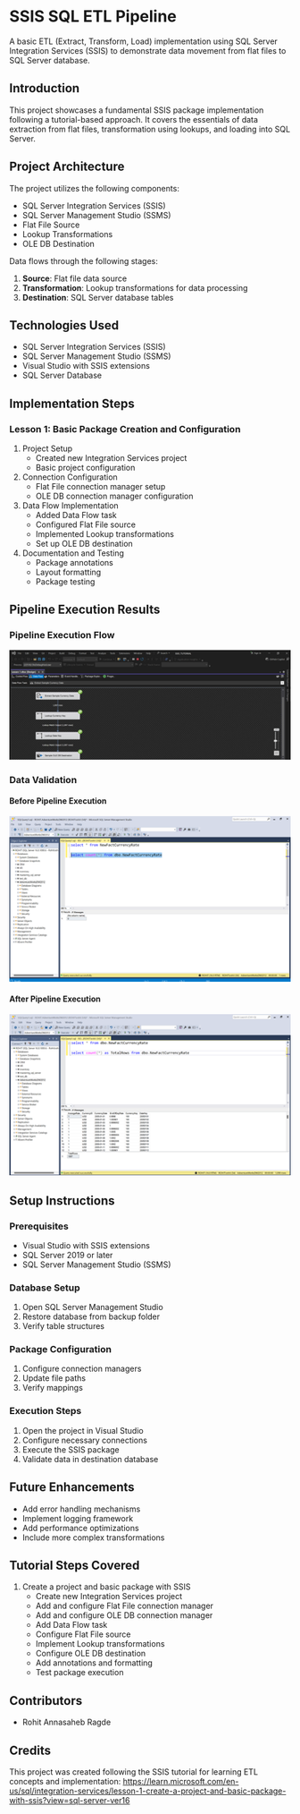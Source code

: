 # SSIS SQL ETL Pipeline
A basic ETL (Extract, Transform, Load) implementation using SQL Server Integration Services (SSIS) to demonstrate data movement from flat files to SQL Server database.

## Introduction
This project showcases a fundamental SSIS package implementation following a tutorial-based approach. It covers the essentials of data extraction from flat files, transformation using lookups, and loading into SQL Server.

## Project Architecture
The project utilizes the following components:
* SQL Server Integration Services (SSIS)
* SQL Server Management Studio (SSMS)
* Flat File Source
* Lookup Transformations
* OLE DB Destination

Data flows through the following stages:
1. **Source**: Flat file data source
2. **Transformation**: Lookup transformations for data processing
3. **Destination**: SQL Server database tables

## Technologies Used
* SQL Server Integration Services (SSIS)
* SQL Server Management Studio (SSMS)
* Visual Studio with SSIS extensions
* SQL Server Database


## Implementation Steps
### Lesson 1: Basic Package Creation and Configuration
1. Project Setup
   * Created new Integration Services project
   * Basic project configuration
2. Connection Configuration
   * Flat File connection manager setup
   * OLE DB connection manager configuration
3. Data Flow Implementation
   * Added Data Flow task
   * Configured Flat File source
   * Implemented Lookup transformations
   * Set up OLE DB destination
4. Documentation and Testing
   * Package annotations
   * Layout formatting
   * Package testing

## Pipeline Execution Results
### Pipeline Execution Flow
![ETL Pipeline](Screenshots/ETL_Pipeline.png)

### Data Validation
#### Before Pipeline Execution
![Database table state before running the ETL pipeline](Screenshots/ss_before_data_load.png)

#### After Pipeline Execution
![Database table state after successful ETL process, showing the newly loaded data](Screenshots/ss_after_data_load.png)

## Setup Instructions
### Prerequisites
* Visual Studio with SSIS extensions
* SQL Server 2019 or later
* SQL Server Management Studio (SSMS)

### Database Setup
1. Open SQL Server Management Studio
2. Restore database from backup folder
3. Verify table structures

### Package Configuration
1. Configure connection managers
2. Update file paths
3. Verify mappings

### Execution Steps
1. Open the project in Visual Studio
2. Configure necessary connections
3. Execute the SSIS package
4. Validate data in destination database

## Future Enhancements
* Add error handling mechanisms
* Implement logging framework
* Add performance optimizations
* Include more complex transformations

## Tutorial Steps Covered
1. Create a project and basic package with SSIS
   * Create new Integration Services project
   * Add and configure Flat File connection manager
   * Add and configure OLE DB connection manager
   * Add Data Flow task
   * Configure Flat File source
   * Implement Lookup transformations
   * Configure OLE DB destination
   * Add annotations and formatting
   * Test package execution

## Contributors
* Rohit Annasaheb Ragde

## Credits
This project was created following the SSIS tutorial for learning ETL concepts and implementation: https://learn.microsoft.com/en-us/sql/integration-services/lesson-1-create-a-project-and-basic-package-with-ssis?view=sql-server-ver16
